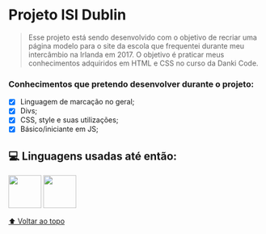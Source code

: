 # Projeto ISI Dublin 

> Esse projeto está sendo desenvolvido com o objetivo de recriar uma página modelo para o site da escola que frequentei durante meu intercâmbio na Irlanda em 2017. O objetivo é praticar meus conhecimentos adquiridos em HTML e CSS no curso da Danki Code.

### Conhecimentos que pretendo desenvolver durante o projeto:

- [x] Linguagem de marcação no geral;
- [x] Divs;
- [x] CSS, style e suas utilizações;
- [x] Básico/iniciante em JS;

## 💻 Linguagens usadas até então:

<img src="https://cdn.jsdelivr.net/gh/devicons/devicon/icons/css3/css3-original-wordmark.svg" width="65px" height="65px"> <img src="https://cdn.jsdelivr.net/gh/devicons/devicon/icons/html5/html5-original-wordmark.svg" width="65px" height="65px">

          

[⬆ Voltar ao topo](https://github.com/amandasboza/Curriculo-HTML-CSS)<br>
